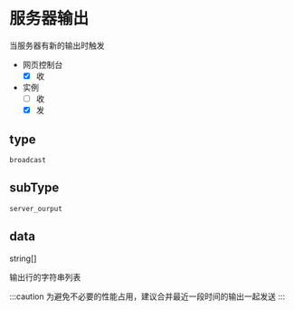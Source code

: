 # 服务器输出

当服务器有新的输出时触发

- 网页控制台
  - [x] 收
- 实例
  - [ ] 收
  - [x] 发

## type

`broadcast`

## subType

`server_ourput`

## data

string[]

输出行的字符串列表

:::caution
为避免不必要的性能占用，建议合并最近一段时间的输出一起发送
:::
